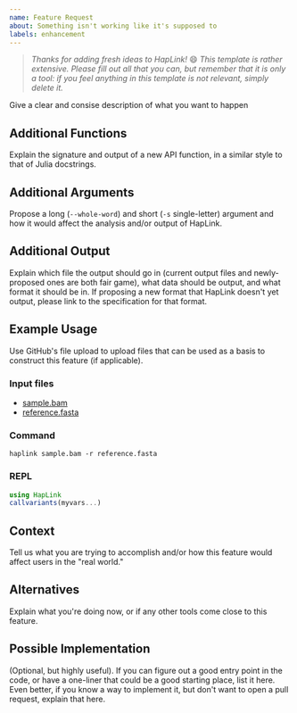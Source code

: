 ```yaml
---
name: Feature Request
about: Something isn't working like it's supposed to
labels: enhancement
---
```


> _Thanks for adding fresh ideas to HapLink!_ :smile:
> _This template is rather extensive. Please fill out all that you can, but
> remember that it is only a tool: if you feel anything in this template is not
> relevant, simply delete it._

Give a clear and consise description of what you want to happen

## Additional Functions

Explain the signature and output of a new API function, in a similar style to
that of Julia docstrings.

## Additional Arguments

Propose a long (`--whole-word`) and short (`-s` single-letter) argument and how
it would affect the analysis and/or output of HapLink.

## Additional Output

Explain which file the output should go in (current output files and
newly-proposed ones are both fair game), what data should be output, and what
format it should be in. If proposing a new format that HapLink doesn't yet
output, please link to the specification for that format.

## Example Usage

Use GitHub's file upload to upload files that can be used as a basis to
construct this feature (if applicable).

### Input files

- [sample.bam](#)
- [reference.fasta](#)

### Command

```shellsession
haplink sample.bam -r reference.fasta
```

### REPL

```julia
using HapLink
callvariants(myvars...)
```

## Context

Tell us what you are trying to accomplish and/or how this feature would affect
users in the "real world."

## Alternatives

Explain what you're doing now, or if any other tools come close to this feature.

## Possible Implementation

(Optional, but highly useful). If you can figure out a good entry point in the
code, or have a one-liner that could be a good starting place, list it here. Even
better, if you know a way to implement it, but don't want to open a pull
request, explain that here.
